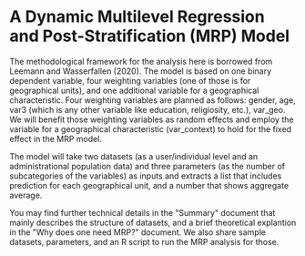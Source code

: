 # A Dynamic Multilevel Regression and Post-Stratification (MRP) Model

The methodological framework for the analysis here is borrowed from Leemann and Wasserfallen (2020). The model is based on one binary dependent variable, four weighting variables (one of those is for geographical units), and one additional variable for a geographical characteristic. Four weighting variables are planned as follows: gender, age, var3 (which is any other variable like education, religiosity, etc.), var_geo. We will benefit those weighting variables as random effects and employ the variable for a geographical characteristic (var_context) to hold for the fixed effect in the MRP model.

The model will take two datasets (as a user/individual level and an administrational population data) and three parameters (as the number of subcategories of the variables) as inputs and extracts a list that includes prediction for each geographical unit, and a number that shows aggregate average.

You may find further  technical details in the "Summary" document that mainly describes the structure of datasets, and a brief theoretical explantion in the "Why does one need MRP?" document. We also share sample datasets, parameters, and an R script to run the MRP analysis for those.
